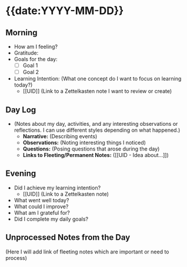 # {{date:YYYY-MM-DD}}

## Morning

*   How am I feeling?
*   Gratitude:
*   Goals for the day:
    *   [ ] Goal 1
    *   [ ] Goal 2
*   Learning Intention: (What one concept do I want to focus on learning today?)
    * [[UID]] (Link to a Zettelkasten note I want to review or create)

## Day Log

*   (Notes about my day, activities, and any interesting observations or reflections. I can use different styles depending on what happened.)
    *   **Narrative:** (Describing events)
    *   **Observations:** (Noting interesting things I noticed)
    *   **Questions:** (Posing questions that arose during the day)
    *   **Links to Fleeting/Permanent Notes:** ([[UID - Idea about...]])

## Evening

*   Did I achieve my learning intention?
    *   [[UID]] (Link to a Zettelkasten note)
*   What went well today?
*   What could I improve?
*   What am I grateful for?
*   Did I complete my daily goals?

## Unprocessed Notes from the Day
(Here I will add link of fleeting notes which are important or need to process)